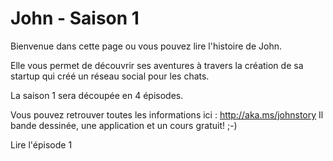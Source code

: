 John - Saison 1
=======

Bienvenue dans cette page ou vous pouvez lire l'histoire de John.

Elle vous permet de découvrir ses aventures à travers la création de sa startup qui créé un réseau social pour les chats.

La saison 1 sera découpée en 4 épisodes.

Vous pouvez retrouver toutes les informations ici : http://aka.ms/johnstory
Il bande dessinée, une application et un cours gratuit! ;-)

Lire l'épisode 1
